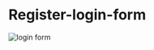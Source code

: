 # Register-login-form
![login form](https://github.com/user-attachments/assets/dbc3794b-bb74-4185-9f03-70ac4f56f0ce)
